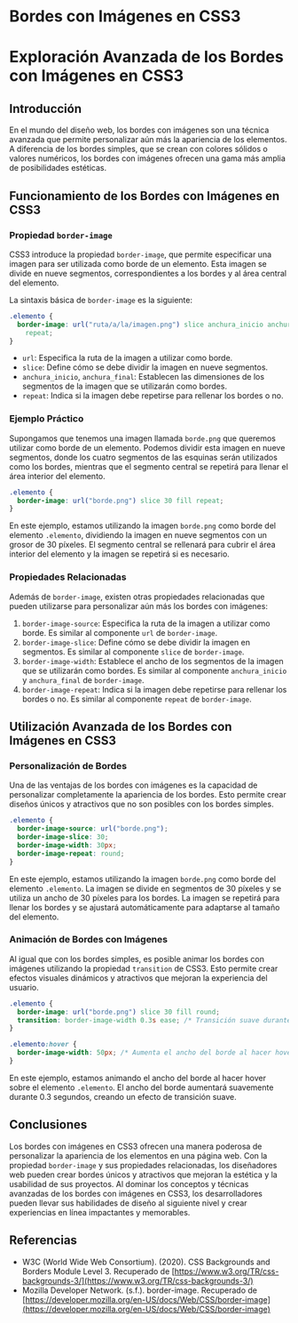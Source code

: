 # Bordes con Imágenes en CSS3

# Exploración Avanzada de los Bordes con Imágenes en CSS3

## Introducción

En el mundo del diseño web, los bordes con imágenes son una técnica avanzada que permite personalizar aún más la apariencia de los elementos. A diferencia de los bordes simples, que se crean con colores sólidos o valores numéricos, los bordes con imágenes ofrecen una gama más amplia de posibilidades estéticas.

## Funcionamiento de los Bordes con Imágenes en CSS3

### Propiedad `border-image`

CSS3 introduce la propiedad `border-image`, que permite especificar una imagen para ser utilizada como borde de un elemento. Esta imagen se divide en nueve segmentos, correspondientes a los bordes y al área central del elemento.

La sintaxis básica de `border-image` es la siguiente:

```css
.elemento {
  border-image: url("ruta/a/la/imagen.png") slice anchura_inicio anchura_final
    repeat;
}
```

- `url`: Especifica la ruta de la imagen a utilizar como borde.
- `slice`: Define cómo se debe dividir la imagen en nueve segmentos.
- `anchura_inicio`, `anchura_final`: Establecen las dimensiones de los segmentos de la imagen que se utilizarán como bordes.
- `repeat`: Indica si la imagen debe repetirse para rellenar los bordes o no.

### Ejemplo Práctico

Supongamos que tenemos una imagen llamada `borde.png` que queremos utilizar como borde de un elemento. Podemos dividir esta imagen en nueve segmentos, donde los cuatro segmentos de las esquinas serán utilizados como los bordes, mientras que el segmento central se repetirá para llenar el área interior del elemento.

```css
.elemento {
  border-image: url("borde.png") slice 30 fill repeat;
}
```

En este ejemplo, estamos utilizando la imagen `borde.png` como borde del elemento `.elemento`, dividiendo la imagen en nueve segmentos con un grosor de 30 píxeles. El segmento central se rellenará para cubrir el área interior del elemento y la imagen se repetirá si es necesario.

### Propiedades Relacionadas

Además de `border-image`, existen otras propiedades relacionadas que pueden utilizarse para personalizar aún más los bordes con imágenes:

1. `border-image-source`: Especifica la ruta de la imagen a utilizar como borde. Es similar al componente `url` de `border-image`.
2. `border-image-slice`: Define cómo se debe dividir la imagen en segmentos. Es similar al componente `slice` de `border-image`.
3. `border-image-width`: Establece el ancho de los segmentos de la imagen que se utilizarán como bordes. Es similar al componente `anchura_inicio` y `anchura_final` de `border-image`.
4. `border-image-repeat`: Indica si la imagen debe repetirse para rellenar los bordes o no. Es similar al componente `repeat` de `border-image`.

## Utilización Avanzada de los Bordes con Imágenes en CSS3

### Personalización de Bordes

Una de las ventajas de los bordes con imágenes es la capacidad de personalizar completamente la apariencia de los bordes. Esto permite crear diseños únicos y atractivos que no son posibles con los bordes simples.

```css
.elemento {
  border-image-source: url("borde.png");
  border-image-slice: 30;
  border-image-width: 30px;
  border-image-repeat: round;
}
```

En este ejemplo, estamos utilizando la imagen `borde.png` como borde del elemento `.elemento`. La imagen se divide en segmentos de 30 píxeles y se utiliza un ancho de 30 píxeles para los bordes. La imagen se repetirá para llenar los bordes y se ajustará automáticamente para adaptarse al tamaño del elemento.

### Animación de Bordes con Imágenes

Al igual que con los bordes simples, es posible animar los bordes con imágenes utilizando la propiedad `transition` de CSS3. Esto permite crear efectos visuales dinámicos y atractivos que mejoran la experiencia del usuario.

```css
.elemento {
  border-image: url("borde.png") slice 30 fill round;
  transition: border-image-width 0.3s ease; /* Transición suave durante 0.3 segundos */
}

.elemento:hover {
  border-image-width: 50px; /* Aumenta el ancho del borde al hacer hover */
}
```

En este ejemplo, estamos animando el ancho del borde al hacer hover sobre el elemento `.elemento`. El ancho del borde aumentará suavemente durante 0.3 segundos, creando un efecto de transición suave.

## Conclusiones

Los bordes con imágenes en CSS3 ofrecen una manera poderosa de personalizar la apariencia de los elementos en una página web. Con la propiedad `border-image` y sus propiedades relacionadas, los diseñadores web pueden crear bordes únicos y atractivos que mejoran la estética y la usabilidad de sus proyectos. Al dominar los conceptos y técnicas avanzadas de los bordes con imágenes en CSS3, los desarrolladores pueden llevar sus habilidades de diseño al siguiente nivel y crear experiencias en línea impactantes y memorables.

## Referencias

- W3C (World Wide Web Consortium). (2020). CSS Backgrounds and Borders Module Level 3. Recuperado de [https://www.w3.org/TR/css-backgrounds-3/](https://www.w3.org/TR/css-backgrounds-3/)
- Mozilla Developer Network. (s.f.). border-image. Recuperado de [https://developer.mozilla.org/en-US/docs/Web/CSS/border-image](https://developer.mozilla.org/en-US/docs/Web/CSS/border-image)
